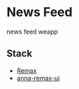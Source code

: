 # News Feed

news feed weapp

## Stack

- [Remax](https://remaxjs.org)
- [anna-remax-ui](https://annasearl.github.io/anna-remax-ui)
